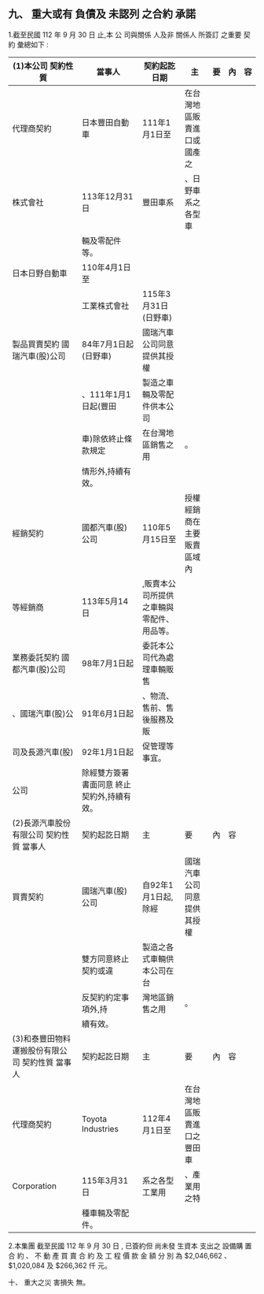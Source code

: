 
## 九、 重大或有 負債及 未認列 之合約 承諾

1.截至民國 112 年 9 月 30 日 止,本 公 司與關係 人及非 關係人 所簽訂 之重要 契 約 彙總如下 :

| (1)本公司 契約性質                              | 當事人                                      | 契約起訖日期                                | 主                         | 要   | 內   | 容   |
|-------------------------------------------------|---------------------------------------------|---------------------------------------------|----------------------------|------|------|------|
| 代理商契約                                      | 日本豐田自動車                              | 111年1月1日至                               | 在台灣地區販賣進口或國產之 |      |      |      |
| 株式會社                                        | 113年12月31日                               | 豐田車系                                    | 、日野車系之各型車         |      |      |      |
|                                                 | 輛及零配件等。                              |                                             |                            |      |      |      |
| 日本日野自動車                                  | 110年4月1日至                               |                                             |                            |      |      |      |
|                                                 | 工業株式會社                                | 115年3月31日(日野車)                        |                            |      |      |      |
| 製品買賣契約 國瑞汽車(股)公司                   | 84年7月1日起(日野車)                        | 國瑞汽車公司同意提供其授權                  |                            |      |      |      |
|                                                 | 、111年1月1日起(豐田                        | 製造之車輛及零配件供本公司                  |                            |      |      |      |
|                                                 | 車)除依終止條款規定                         | 在台灣地區銷售之用                          | 。                         |      |      |      |
|                                                 | 情形外,持續有效。                          |                                             |                            |      |      |      |
| 經銷契約                                        | 國都汽車(股)公司                            | 110年5月15日至                              | 授權經銷商在主要販賣區域內 |      |      |      |
| 等經銷商                                        | 113年5月14日                                | ,販賣本公司所提供之車輛與 零配件、用品等。 |                            |      |      |      |
| 業務委託契約 國都汽車(股)公司                   | 98年7月1日起                                | 委託本公司代為處理車輛販售                  |                            |      |      |      |
| 、國瑞汽車(股)公                                | 91年6月1日起                                | 、物流、售前、售後服務及販                  |                            |      |      |      |
| 司及長源汽車(股)                                | 92年1月1日起                                | 促管理等事宜。                              |                            |      |      |      |
| 公司                                            | 除經雙方簽署書面同意 終止契約外,持續有效。 |                                             |                            |      |      |      |
| (2)長源汽車股份有限公司 契約性質 當事人         | 契約起訖日期                                | 主                                          | 要                         | 內   | 容   |      |
| 買賣契約                                        | 國瑞汽車(股)公司                            | 自92年1月1日起,除經                        | 國瑞汽車公司同意提供其授權 |      |      |      |
|                                                 | 雙方同意終止契約或違                        | 製造之各式車輛供本公司在台                  |                            |      |      |      |
|                                                 | 反契約約定事項外,持                        | 灣地區銷售之用                              | 。                         |      |      |      |
|                                                 | 續有效。                                    |                                             |                            |      |      |      |
| (3)和泰豐田物料運搬股份有限公司 契約性質 當事人 | 契約起訖日期                                | 主                                          | 要                         | 內   | 容   |      |
| 代理商契約                                      | Toyota Industries                           | 112年4月1日至                               | 在台灣地區販賣進口之豐田車 |      |      |      |
| Corporation                                     | 115年3月31日                                | 系之各型工業用                              | 、產業用之特               |      |      |      |
|                                                 | 種車輛及零配件。                            |                                             |                            |      |      |      |

2.本集團 截至民國 112 年 9 月 30 日 , 已簽約但 尚未發 生資本 支出之 設備購 置 合 約 、 不 動 產 買 賣 合 約 及 工 程 價 款 金 額 分 別 為 $2,046,662 、 $1,020,084 及 $266,362 仟 元。

十、 重大之災 害損失 無。